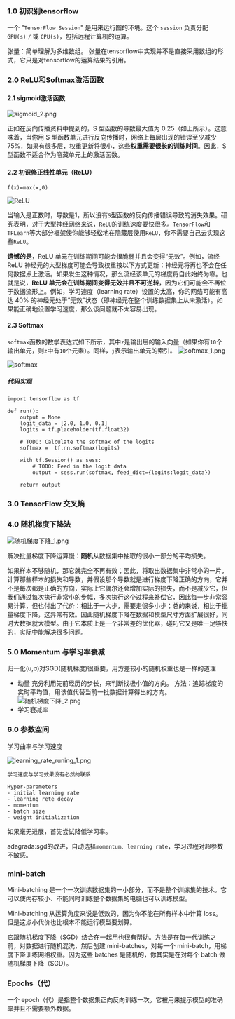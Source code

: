 ### 1.0 初识别tensorflow
一个 "`TensorFlow Session`" 是用来运行图的环境。这个 `session` 负责分配 `GPU(s)` `/` 或 `CPU(s)`，包括远程计算机的运算。

张量：简单理解为多维数组。
张量在tensorflow中实现并不是直接采用数组的形式，它只是对tensorflow的运算结果的引用。

### 2.0 ReLU和Softmax激活函数
#### 2.1 sigmoid激活函数

![sigmoid_2.png](https://i.imgur.com/NSLxA2Y.png)

正如在反向传播资料中提到的，S 型函数的导数最大值为 0.25（如上所示）。这意味着，当你用 S 型函数单元进行反向传播时，网络上每层出现的错误至少减少 75%，如果有很多层，权重更新将很小，这些**权重需要很长的训练时间**。因此，S 型函数不适合作为隐藏单元上的激活函数。

#### 2.2 初识修正线性单元（ReLU）
`f(x)=max(x,0)`

![ReLU](https://s3.cn-north-1.amazonaws.com.cn/u-img/1e33c195-9796-4d18-8752-bc956f5ddc10)

当输入是正数时，导数是1，所以没有`S`型函数的反向传播错误导致的消失效果。研究表明，对于大型神经网络来说，`ReLU`的训练速度要快很多。`TensorFlow`和`TFLearn`等大部分框架使你能够轻松地在隐藏层使用`ReLU`，你不需要自己去实现这些`ReLU`。

**遗憾的是**，ReLU 单元在训练期间可能会很脆弱并且会变得“无效”。例如，流经 ReLU 神经元的大型梯度可能会导致权重按以下方式更新：神经元将再也不会在任何数据点上激活。如果发生这种情况，那么流经该单元的梯度将自此始终为零。也就是说，**ReLU 单元会在训练期间变得无效并且不可逆转**，因为它们可能会不再位于数据流形上。例如，学习速度（learning rate）设置的太高，你的网络可能有高达 40% 的神经元处于“无效”状态（即神经元在整个训练数据集上从未激活）。如果能正确地设置学习速度，那么该问题就不太容易出现。

#### 2.3 Softmax
`softmax`函数的数学表达式如下所示，其中`z`是输出层的输入向量（如果你有`10`个输出单元，则`z`中有`10`个元素）。同样，`j`表示输出单元的索引。
![softmax_1.png](https://i.imgur.com/540fjVy.png)

![softmax](https://pic1.zhimg.com/v2-998ddf16795db98b980443db952731c2_r.jpg)

##### 代码实现
```
import tensorflow as tf

def run():
    output = None
    logit_data = [2.0, 1.0, 0.1]
    logits = tf.placeholder(tf.float32)
    
    # TODO: Calculate the softmax of the logits
    softmax =  tf.nn.softmax(logits)   
    
    with tf.Session() as sess:
        # TODO: Feed in the logit data
        output = sess.run(softmax, feed_dict={logits:logit_data})

    return output
```

### 3.0 TensorFlow 交叉熵


### 4.0 随机梯度下降法
![随机梯度下降_1.png](https://i.imgur.com/Je29fc6.png)

解决批量梯度下降运算慢：**随机**从数据集中抽取的很小一部分的平均损失。

如果样本不够随机，那它就完全不再有效；因此，将取出数据集中非常小的一片，计算那些样本的损失和导数，并假设那个导数就是进行梯度下降正确的方向，它并不是每次都是正确的方向，实际上它偶尔还会增加实际的损失，而不是减少它，但我们通过每次执行非常小的步幅，多次执行这个过程来补偿它，因此每一步非常容易计算，但也付出了代价：相比于一大步，需要走很多小步；总的来说，相比于批量梯度下降，这异常有效。因此随机梯度下降在数据和模型尺寸方面扩展很好，同时大数据就大模型。由于它本质上是一个非常差的优化器，碰巧它又是唯一足够快的，实际中能解决很多问题。

### 5.0 Momentum 与学习率衰减
归一化(u,σ)对SGD(随机梯度)很重要，用方差较小的随机权重也是一样的道理

- 动量
充分利用先前经历的步长，来判断找极小值的方向。
方法：追踪梯度的实时平均值，用该值代替当前一批数据计算得出的方向。
![随机梯度下降_2.png](https://i.imgur.com/Lej3ZHf.png)
- 学习衰减率

### 6.0 参数空间
学习曲率与学习速度

![learning_rate_runing_1.png](https://i.imgur.com/bTXDphB.png)
```
学习速度与学习效果没有必然的联系
```
```
Hyper-parameters
- initial learning rate
- learning rete decay
- momentum
- batch size
- weight initialization
```
如果毫无进展，首先尝试降低学习率。

adagrada:sgd的改进，自动选择`momentum`、`learning rate`，学习过程对超参数不敏感。

### mini-batch
Mini-batching 是一个一次训练数据集的一小部分，而不是整个训练集的技术。它可以使内存较小、不能同时训练整个数据集的电脑也可以训练模型。

Mini-batching 从运算角度来说是低效的，因为你不能在所有样本中计算 loss。但是这点小代价也比根本不能运行模型要划算。

它跟随机梯度下降（SGD）结合在一起用也很有帮助。方法是在每一代训练之前，对数据进行随机混洗，然后创建 mini-batches，对每一个 mini-batch，用梯度下降训练网络权重。因为这些 batches 是随机的，你其实是在对每个 batch 做随机梯度下降（SGD）。

### Epochs（代）
一个 epoch（代）是指整个数据集正向反向训练一次。它被用来提示模型的准确率并且不需要额外数据。


